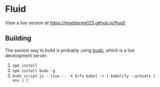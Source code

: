 # Fluid
View a live version at https://modderme123.github.io/fluid/
## Building
The easiest way to build is probably using [budo](https://github.com/mattdesl/budo), which is a live development server:
1. ```npm install```
2. ```npm install budo -g```
3. ```budo script.js --live -- -t brfs-babel -t [ babelify --presets [ env ] ]```
